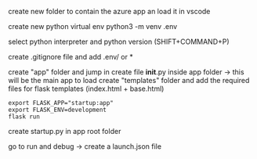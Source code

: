 create new folder to contain the azure app an load it in vscode

create new python virtual env
 python3 -m venv .env

select python interpreter and python version (SHIFT+COMMAND+P)

create .gitignore file and add .env/ or * 

create "app" folder and jump in
create file __init__.py inside app folder -> this will be the main app to load
create "templates" folder and add the required files for flask templates (index.html + base.html)

```  test the app
export FLASK_APP="startup:app"
export FLASK_ENV=development
flask run
```

create startup.py in app root folder

go to run and debug -> create a launch.json file
